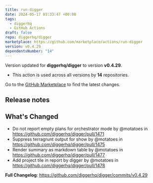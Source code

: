 ```yaml
---
title: run-digger
date: 2024-05-17 03:33:47 +00:00
tags:
  - diggerhq
  - GitHub Actions
draft: false
repo: diggerhq/digger
marketplace: https://github.com/marketplace/actions/run-digger
version: v0.4.29
dependentsNumber: "14"
---
```



Version updated for **diggerhq/digger** to version **v0.4.29**.
- This action is used across all versions by **14** repositories.

Go to the [GitHub Marketplace](https://github.com/marketplace/actions/run-digger) to find the latest changes.

## Release notes

## What's Changed
* Do not report empty plans for orchestrator mode by @motatoes in https://github.com/diggerhq/digger/pull/1471
* Suppress terragrunt output for show by @motatoes in https://github.com/diggerhq/digger/pull/1475
* Render summary as markdown table by @motatoes in https://github.com/diggerhq/digger/pull/1477
* Add project tile in report by digger by @motatoes in https://github.com/diggerhq/digger/pull/1478

**Full Changelog**: https://github.com/diggerhq/digger/commits/v0.4.29

